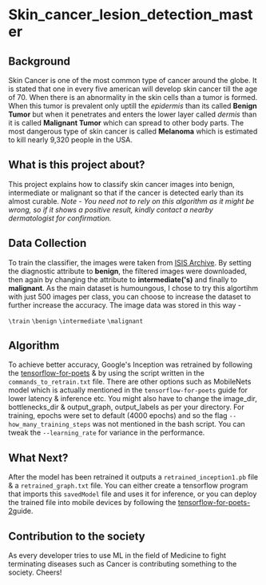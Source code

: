 # Skin_cancer_lesion_detection_master
## Background ##
Skin Cancer is one of the most common type of cancer around the globe.  It is stated that one in every five american will develop skin cancer till the age of 70. 
When there is an abnormality in the skin cells than a tumor is formed. When this tumor is prevalent only uptill the *epidermis* than its called **Benign Tumor** but when it penetrates and enters the lower layer called *dermis* than it is called **Malignant Tumor** which can spread to other body parts. The most dangerous type of skin cancer is called **Melanoma** which is estimated to kill nearly 9,320 people in the USA.

## What is this project about? ##
This project explains how to classify skin cancer images into benign, intermediate or malignant so that if the cancer is detected early than its almost curable. *Note - You need not to rely on this algorithm as it might be wrong, so if it shows a positive result, kindly contact a nearby dermatologist for confirmation.*

## Data Collection ##
To train the classifier, the images were taken from [ISIS Archive](https://www.isic-archive.com/#!/topWithHeader/onlyHeaderTop/gallery). By setting the diagnostic attribute to **benign**, the filtered images were downloaded, then again by changing the attribute to **intermediate('s)** and finally to **malignant**. As the main dataset is humoungous, I chose to try this algortihm with just 500 images per class, you can choose to increase the dataset to further increase the accuracy. The image data was stored in this way -

`\train`
  `\benign`
  `\intermediate` 
  `\malignant`
  
## Algorithm ##
To achieve better accuracy, Google's Inception was retrained by following the [tensorflow-for-poets](https://codelabs.developers.google.com/codelabs/tensorflow-for-poets/) & by using the script written in the `commands_to_retrain.txt` file. There are other options such as MobileNets model which is actually mentioned in the `tensorflow-for-poets` guide for lower latency & inference etc. 
You might also have to change the image_dir, bottlenecks_dir & output_graph, output_labels as per your directory. 
For training, epochs were set to default (4000 epochs) and so the flag `--how_many_training_steps` was not mentioned in the bash script. You can tweak the `--learning_rate` for variance in the performance.  

## What Next? ##
After the model has been retrained it outputs a `retrained_inception1.pb` file & a `retrained_graph.txt` file. You can either create a tensorflow program that imports this `savedModel` file and uses it for inference, or you can deploy the trained file into mobile devices by following the [tensorflow-for-poets-2](https://codelabs.developers.google.com/codelabs/tensorflow-for-poets/#8)guide.

## Contribution to the society ##
As every developer tries to use ML in the field of Medicine to fight terminating diseases such as Cancer is contributing something to the society. Cheers!
